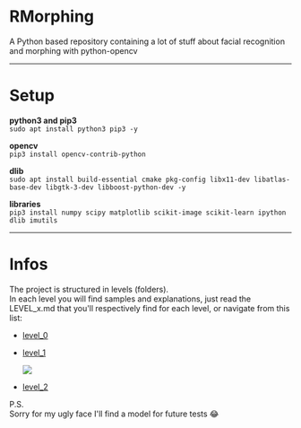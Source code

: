 # RMorphing
A Python based repository containing a lot of stuff about facial recognition and morphing with python-opencv

---

# Setup

**python3 and pip3**  
`sudo apt install python3 pip3 -y`  

**opencv**  
`pip3 install opencv-contrib-python`  

**dlib**  
`sudo apt install build-essential cmake pkg-config libx11-dev libatlas-base-dev libgtk-3-dev libboost-python-dev -y`      

**libraries**  
`pip3 install numpy scipy matplotlib scikit-image scikit-learn ipython dlib imutils`    

---

# Infos

The project is structured in levels (folders).  
In each level you will find samples and explanations, just read the LEVEL_x.md that you'll respectively find for each
level, or navigate from this list:  

- [level_0](level_0/LEVEL_0.md)
  
- [level_1](level_1/LEVEL_1.md)  

  ![](level_1/resources/1_2.gif?raw=true)

- [level_2](level_2/LEVEL_2.md) 


P.S.  
Sorry for my ugly face I'll find a model for future tests 😂